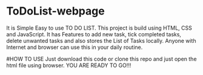 # ToDoList-webpage
It is  Simple Easy to use TO DO LIST. This project is build using  HTML, CSS and JavaScript. It has Features to add new task, tick completed tasks, delete unwanted tasks and also stores the List of Tasks locally. Anyone with Internet and browser can use this in your daily routine. 

#HOW TO USE
Just download this code or clone this repo and just open the html file using browser. YOU ARE READY TO GO!!!
